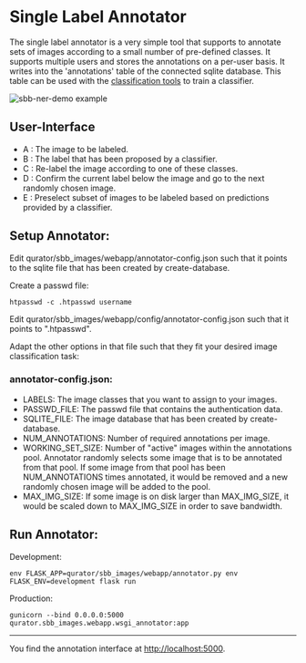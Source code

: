 # Single Label Annotator

The single label annotator is a very simple tool that supports to annotate sets of images according to a small 
number of pre-defined classes. It supports multiple users and stores the annotations on a per-user basis.
It writes into the 'annotations' table of the connected sqlite database. This table can be used with the 
[classification tools](classifier.md) to train a classifier.

![sbb-ner-demo example](screenshots/annotator_demo.png?raw=true)

## User-Interface

* A : The image to be labeled.
* B : The label that has been proposed by a classifier.
* C : Re-label the image according to one of these classes.
* D : Confirm the current label below the image and go to the next randomly chosen image.
* E : Preselect subset of images to be labeled based on predictions provided by a classifier.

## Setup Annotator:

Edit qurator/sbb_images/webapp/annotator-config.json such that it points to the 
sqlite file that has been created by create-database.

Create a passwd file:
```
htpasswd -c .htpasswd username
```

Edit qurator/sbb_images/webapp/config/annotator-config.json such that it points to ".htpasswd".

Adapt the other options in that file such that they fit your desired image classification task:

### annotator-config.json:
* LABELS: The image classes that you want to assign to your images. 
* PASSWD_FILE: The passwd file that contains the authentication data.
* SQLITE_FILE: The image database that has been created by create-database.
* NUM_ANNOTATIONS: Number of required annotations per image.
* WORKING_SET_SIZE: Number of "active" images within the annotations pool. 
Annotator randomly selects some image that is to be annotated from that pool.
If some image from that pool has been NUM_ANNOTATIONS times annotated, it would be removed and a new randomly chosen image will be added to the pool.
* MAX_IMG_SIZE: If some image is on disk larger than MAX_IMG_SIZE, it would be scaled down to MAX_IMG_SIZE in order to save bandwidth.   

## Run Annotator:

Development:
```
env FLASK_APP=qurator/sbb_images/webapp/annotator.py env FLASK_ENV=development flask run
```

Production:
```
gunicorn --bind 0.0.0.0:5000 qurator.sbb_images.webapp.wsgi_annotator:app
```
***

You find the annotation interface at [http://localhost:5000]().